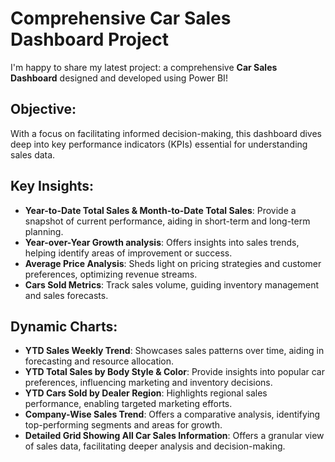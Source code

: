 # Comprehensive Car Sales Dashboard Project

I'm happy to share my latest project: a comprehensive **Car Sales Dashboard** designed and developed using Power BI!

## Objective:

With a focus on facilitating informed decision-making, this dashboard dives deep into key performance indicators (KPIs) essential for understanding sales data.

## Key Insights:

- **Year-to-Date Total Sales & Month-to-Date Total Sales**: Provide a snapshot of current performance, aiding in short-term and long-term planning.
- **Year-over-Year Growth analysis**: Offers insights into sales trends, helping identify areas of improvement or success.
- **Average Price Analysis**: Sheds light on pricing strategies and customer preferences, optimizing revenue streams.
- **Cars Sold Metrics**: Track sales volume, guiding inventory management and sales forecasts.

## Dynamic Charts:

- **YTD Sales Weekly Trend**: Showcases sales patterns over time, aiding in forecasting and resource allocation.
- **YTD Total Sales by Body Style & Color**: Provide insights into popular car preferences, influencing marketing and inventory decisions.
- **YTD Cars Sold by Dealer Region**: Highlights regional sales performance, enabling targeted marketing efforts.
- **Company-Wise Sales Trend**: Offers a comparative analysis, identifying top-performing segments and areas for growth.
- **Detailed Grid Showing All Car Sales Information**: Offers a granular view of sales data, facilitating deeper analysis and decision-making.

